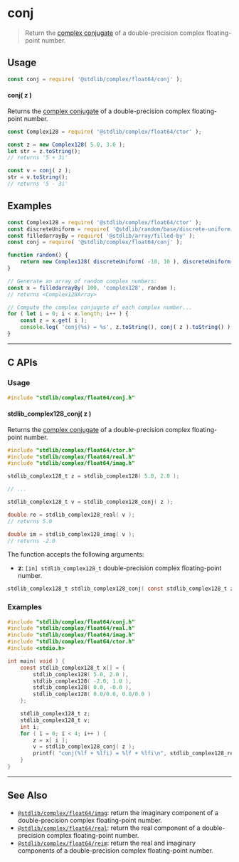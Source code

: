 <!--

@license Apache-2.0

Copyright (c) 2018 The Stdlib Authors.

Licensed under the Apache License, Version 2.0 (the "License");
you may not use this file except in compliance with the License.
You may obtain a copy of the License at

   http://www.apache.org/licenses/LICENSE-2.0

Unless required by applicable law or agreed to in writing, software
distributed under the License is distributed on an "AS IS" BASIS,
WITHOUT WARRANTIES OR CONDITIONS OF ANY KIND, either express or implied.
See the License for the specific language governing permissions and
limitations under the License.

-->

# conj

> Return the [complex conjugate][complex-conjugate] of a double-precision complex floating-point number.

<!-- Section to include introductory text. Make sure to keep an empty line after the intro `section` element and another before the `/section` close. -->

<section class="intro">

</section>

<!-- /.intro -->

<!-- Package usage documentation. -->

<section class="usage">

## Usage

```javascript
const conj = require( '@stdlib/complex/float64/conj' );
```

#### conj( z )

Returns the [complex conjugate][complex-conjugate] of a double-precision complex floating-point number.

```javascript
const Complex128 = require( '@stdlib/complex/float64/ctor' );

const z = new Complex128( 5.0, 3.0 );
let str = z.toString();
// returns '5 + 3i'

const v = conj( z );
str = v.toString();
// returns '5 - 3i'
```

</section>

<!-- /.usage -->

<!-- Package usage notes. Make sure to keep an empty line after the `section` element and another before the `/section` close. -->

<section class="notes">

</section>

<!-- /.notes -->

<!-- Package usage examples. -->

<section class="examples">

## Examples

<!-- eslint-disable max-len -->

<!-- eslint no-undef: "error" -->

```javascript
const Complex128 = require( '@stdlib/complex/float64/ctor' );
const discreteUniform = require( '@stdlib/random/base/discrete-uniform' );
const filledarrayBy = require( '@stdlib/array/filled-by' );
const conj = require( '@stdlib/complex/float64/conj' );

function random() {
    return new Complex128( discreteUniform( -10, 10 ), discreteUniform( -10, 10 ) );
}

// Generate an array of random complex numbers:
const x = filledarrayBy( 100, 'complex128', random );
// returns <Complex128Array>

// Compute the complex conjugate of each complex number...
for ( let i = 0; i < x.length; i++ ) {
    const z = x.get( i );
    console.log( 'conj(%s) = %s', z.toString(), conj( z ).toString() );
}
```

</section>

<!-- /.examples -->

<!-- C interface documentation. -->

* * *

<section class="c">

## C APIs

<!-- Section to include introductory text. Make sure to keep an empty line after the intro `section` element and another before the `/section` close. -->

<section class="intro">

</section>

<!-- /.intro -->

<!-- C usage documentation. -->

<section class="usage">

### Usage

```c
#include "stdlib/complex/float64/conj.h"
```

#### stdlib_complex128_conj( z )

Returns the [complex conjugate][complex-conjugate] of a double-precision complex floating-point number.

```c
#include "stdlib/complex/float64/ctor.h"
#include "stdlib/complex/float64/real.h"
#include "stdlib/complex/float64/imag.h"

stdlib_complex128_t z = stdlib_complex128( 5.0, 2.0 );

// ...

stdlib_complex128_t v = stdlib_complex128_conj( z );

double re = stdlib_complex128_real( v );
// returns 5.0

double im = stdlib_complex128_imag( v );
// returns -2.0
```

The function accepts the following arguments:

-   **z**: `[in] stdlib_complex128_t` double-precision complex floating-point number.

```c
stdlib_complex128_t stdlib_complex128_conj( const stdlib_complex128_t z );
```

</section>

<!-- /.usage -->

<!-- C API usage notes. Make sure to keep an empty line after the `section` element and another before the `/section` close. -->

<section class="notes">

</section>

<!-- /.notes -->

<!-- C API usage examples. -->

<section class="examples">

### Examples

```c
#include "stdlib/complex/float64/conj.h"
#include "stdlib/complex/float64/real.h"
#include "stdlib/complex/float64/imag.h"
#include "stdlib/complex/float64/ctor.h"
#include <stdio.h>

int main( void ) {
    const stdlib_complex128_t x[] = {
        stdlib_complex128( 5.0, 2.0 ),
        stdlib_complex128( -2.0, 1.0 ),
        stdlib_complex128( 0.0, -0.0 ),
        stdlib_complex128( 0.0/0.0, 0.0/0.0 )
    };

    stdlib_complex128_t z;
    stdlib_complex128_t v;
    int i;
    for ( i = 0; i < 4; i++ ) {
        z = x[ i ];
        v = stdlib_complex128_conj( z );
        printf( "conj(%lf + %lfi) = %lf + %lfi\n", stdlib_complex128_real( z ), stdlib_complex128_imag( z ), stdlib_complex128_real( v ), stdlib_complex128_imag( v ) );
    }
}
```

</section>

<!-- /.examples -->

</section>

<!-- /.c -->

<!-- Section to include cited references. If references are included, add a horizontal rule *before* the section. Make sure to keep an empty line after the `section` element and another before the `/section` close. -->

<section class="references">

</section>

<!-- /.references -->

<!-- Section for related `stdlib` packages. Do not manually edit this section, as it is automatically populated. -->

<section class="related">

* * *

## See Also

-   <span class="package-name">[`@stdlib/complex/float64/imag`][@stdlib/complex/float64/imag]</span><span class="delimiter">: </span><span class="description">return the imaginary component of a double-precision complex floating-point number.</span>
-   <span class="package-name">[`@stdlib/complex/float64/real`][@stdlib/complex/float64/real]</span><span class="delimiter">: </span><span class="description">return the real component of a double-precision complex floating-point number.</span>
-   <span class="package-name">[`@stdlib/complex/float64/reim`][@stdlib/complex/float64/reim]</span><span class="delimiter">: </span><span class="description">return the real and imaginary components of a double-precision complex floating-point number.</span>

</section>

<!-- /.related -->

<!-- Section for all links. Make sure to keep an empty line after the `section` element and another before the `/section` close. -->

<section class="links">

[complex-conjugate]: https://en.wikipedia.org/wiki/Complex_conjugate

<!-- <related-links> -->

[@stdlib/complex/float64/imag]: https://github.com/stdlib-js/stdlib/tree/develop/lib/node_modules/%40stdlib/complex/float64/imag

[@stdlib/complex/float64/real]: https://github.com/stdlib-js/stdlib/tree/develop/lib/node_modules/%40stdlib/complex/float64/real

[@stdlib/complex/float64/reim]: https://github.com/stdlib-js/stdlib/tree/develop/lib/node_modules/%40stdlib/complex/float64/reim

<!-- </related-links> -->

</section>

<!-- /.links -->
